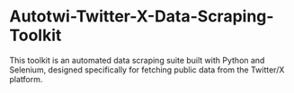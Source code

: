 # Autotwi-Twitter-X-Data-Scraping-Toolkit
This toolkit is an automated data scraping suite built with Python and Selenium, designed specifically for fetching public data from the Twitter/X platform. 
